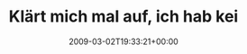 ---
retweeted: false
source: <a href="http://twitter.com" rel="nofollow">Twitter Web Client</a>
entities:
  hashtags:
  - text: hype
    indices:
    - '133'
    - '138'
  symbols: []
  user_mentions: []
  urls: []
display_text_range:
- '0'
- '138'
favorite_count: '0'
id_str: '1270500799'
truncated: false
retweet_count: '0'
id: '1270500799'
created_at: Mon Mar 02 19:33:21 +0000 2009
favorited: false
full_text: 'Klärt mich mal auf, ich hab keinen Fernseher. Laufen jetzt aktuelle Simpsons-Staffeln,
  oder die übersetzten amerikanischen Staffeln? #hype'
lang: de
tags:
- hype
- pesos:twitter
date: '2009-03-02T19:33:21+00:00'
src: https://twitter.com/bascht/status/1270500799
original_url: https://twitter.com/bascht/status/1270500799
type: twitter_tweet
text: 'Klärt mich mal auf, ich hab keinen Fernseher. Laufen jetzt aktuelle Simpsons-Staffeln,
  oder die übersetzten amerikanischen Staffeln? #hype'
title: Klärt mich mal auf, ich hab kei

---